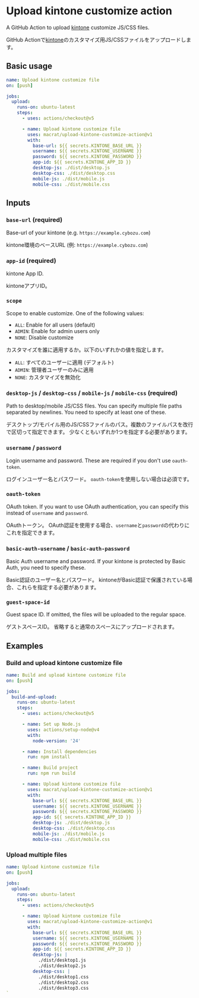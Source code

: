 # Upload kintone customize action

A GitHub Action to upload [kintone](https://www.kintone.com/) customize JS/CSS files.

GitHub Actionで[kintone](https://kintone.cybozu.co.jp/)のカスタマイズ用JS/CSSファイルをアップロードします。


## Basic usage

```yaml
name: Upload kintone customize file
on: [push]

jobs:
  upload:
    runs-on: ubuntu-latest
    steps:
      - uses: actions/checkout@v5

      - name: Upload kintone customize file
        uses: macrat/upload-kintone-customize-action@v1
        with:
          base-url: ${{ secrets.KINTONE_BASE_URL }}
          username: ${{ secrets.KINTONE_USERNAME }}
          password: ${{ secrets.KINTONE_PASSWORD }}
          app-id: ${{ secrets.KINTONE_APP_ID }}
          desktop-js: ./dist/desktop.js
          desktop-css: ./dist/desktop.css
          mobile-js: ./dist/mobile.js
          mobile-css: ./dist/mobile.css
```


## Inputs

### `base-url` (required)

Base-url of your kintone (e.g. `https://example.cybozu.com`)

kintone環境のベースURL (例: `https://example.cybozu.com`)

### `app-id` (required)

kintone App ID.

kintoneアプリID。

### `scope`

Scope to enable customize. One of the following values:
- `ALL`: Enable for all users (default)
- `ADMIN`: Enable for admin users only
- `NONE`: Disable customize

カスタマイズを誰に適用するか。以下のいずれかの値を指定します。

- `ALL`: すべてのユーザーに適用 (デフォルト)
- `ADMIN`: 管理者ユーザーのみに適用
- `NONE`: カスタマイズを無効化

### `desktop-js` / `desktop-css` / `mobile-js` / `mobile-css` (required)

Path to desktop/mobile JS/CSS files. You can specify multiple file paths separated by newlines.
You need to specify at least one of these.

デスクトップ/モバイル用のJS/CSSファイルのパス。複数のファイルパスを改行で区切って指定できます。
少なくともいずれか1つを指定する必要があります。

### `username` / `password`

Login username and password.
These are required if you don't use `oauth-token`.

ログインユーザー名とパスワード。
`oauth-token`を使用しない場合は必須です。

### `oauth-token`

OAuth token.
If you want to use OAuth authentication, you can specify this instead of `username` and `password`.

OAuthトークン。
OAuth認証を使用する場合、`username`と`password`の代わりにこれを指定できます。

### `basic-auth-username` / `basic-auth-password`

Basic Auth username and password.
If your kintone is protected by Basic Auth, you need to specify these.

Basic認証のユーザー名とパスワード。
kintoneがBasic認証で保護されている場合、これらを指定する必要があります。

### `guest-space-id`

Guest space ID.
If omitted, the files will be uploaded to the regular space.

ゲストスペースID。
省略すると通常のスペースにアップロードされます。


## Examples

### Build and upload kintone customize file

```yaml
name: Build and upload kintone customize file
on: [push]

jobs:
  build-and-upload:
    runs-on: ubuntu-latest
    steps:
      - uses: actions/checkout@v5

      - name: Set up Node.js
        uses: actions/setup-node@v4
        with:
          node-version: '24'

      - name: Install dependencies
        run: npm install

      - name: Build project
        run: npm run build

      - name: Upload kintone customize file
        uses: macrat/upload-kintone-customize-action@v1
        with:
          base-url: ${{ secrets.KINTONE_BASE_URL }}
          username: ${{ secrets.KINTONE_USERNAME }}
          password: ${{ secrets.KINTONE_PASSWORD }}
          app-id: ${{ secrets.KINTONE_APP_ID }}
          desktop-js: ./dist/desktop.js
          desktop-css: ./dist/desktop.css
          mobile-js: ./dist/mobile.js
          mobile-css: ./dist/mobile.css
```

### Upload multiple files

```yaml
name: Upload kintone customize file
on: [push]

jobs:
  upload:
    runs-on: ubuntu-latest
    steps:
      - uses: actions/checkout@v5

      - name: Upload kintone customize file
        uses: macrat/upload-kintone-customize-action@v1
        with:
          base-url: ${{ secrets.KINTONE_BASE_URL }}
          username: ${{ secrets.KINTONE_USERNAME }}
          password: ${{ secrets.KINTONE_PASSWORD }}
          app-id: ${{ secrets.KINTONE_APP_ID }}
          desktop-js: |
            ./dist/desktop1.js
            ./dist/desktop2.js
          desktop-css: |
            ./dist/desktop1.css
            ./dist/desktop2.css
            ./dist/desktop3.css
`
